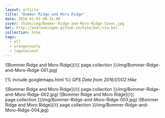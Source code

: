 ```yaml
---
layout: article
title: "Bommer Ridge and Moro Ridge"
date: 2016-01-03 00:31:00
cover: /hike/img/Bommer-Ridge-and-Moro-Ridge-Cover.jpg
kml: http://andrewkingme.github.io/hike/kml/cta.kml
collection: hike
tags:
  - all
  - orangecounty
  - lagunacoast
---
```


![Bommer Ridge and Moro Ridge](/{{ page.collection }}/img/Bommer-Ridge-and-Moro-Ridge-001.jpg)

<!--more-->

{% include googlemaps.html %}
*GPS Data from 2016/01/02 Hike*

![Bommer Ridge and Moro Ridge](/{{ page.collection }}/img/Bommer-Ridge-and-Moro-Ridge-002.jpg)
![Bommer Ridge and Moro Ridge](/{{ page.collection }}/img/Bommer-Ridge-and-Moro-Ridge-003.jpg)
![Bommer Ridge and Moro Ridge](/{{ page.collection }}/img/Bommer-Ridge-and-Moro-Ridge-004.jpg)
